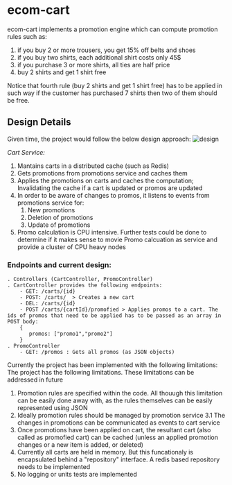 # ecom-cart

ecom-cart implements a promotion engine which can compute promotion rules such as:
1. if you buy 2 or more trousers, you get 15% off belts and shoes
2. if you buy two shirts, each additional shirt costs only 45$
3. if you purchase 3 or more shirts, all ties are half price
4. buy 2 shirts and get 1 shirt free

Notice that fourth rule (buy 2 shirts and get 1 shirt free) has to be applied in such way if the customer has purchased 7 shirts then two of them should be free.


## Design Details
Given time, the project would follow the below design approach:
![design](https://raw.githubusercontent.com/nmjmdr/ecom-cart/master/screenshots/design.png)

_Cart Service:_
1. Mantains carts in a distributed cache (such as Redis)
2. Gets promotions from promotions service and caches them
3. Applies the promotions on carts and caches the computation; Invalidating the cache if a cart is updated or promos are updated
3. In order to be aware of changes to promos, it listens to events from promotions service for:
     1. New promotions
     2. Deletion of promotions
     3. Update of promotions
4. Promo calculation is CPU intensive. Further tests could be done to determine if it makes sense to movie Promo calcuation as service and provide a cluster of CPU heavy nodes

### Endpoints and current design:
```
. Controllers (CartController, PromoController)
. CartController provides the following endpoints:
    - GET: /carts/{id} 
    - POST: /carts/  > Creates a new cart
    - DEL: /carts/{id}
    - POST /carts/{cartId}/promofied > Applies promos to a cart. The ids of promos that need to be applied has to be passed as an array in POST body:
    {
       promos: ["promo1","promo2"]
    }
. PromoController
    - GET: /promos : Gets all promos (as JSON objects) 
```


Currently the project has been implemented with the following limitations:
The project has the following limitations. These limitations can be addressed in future

1. Promotion rules are specified within the code. All thouugh this limitation can be easily done away with, as the rules themselves can be easily represented using JSON
2. Ideally promotion rules should be managed by promotion service
    3.1 The changes in promotions can be communicated as events to cart service
3. Once promotions have been applied on cart, the resultant cart (also called as promofied cart) can be cached (unless an applied promotion changes or a new item is added, or deleted)
4. Currently all carts are held in memory. But this funcationaly is encapsulated behind a "repository" interface. A redis based repository needs to be implemented
5. No logging or units tests are implemented


